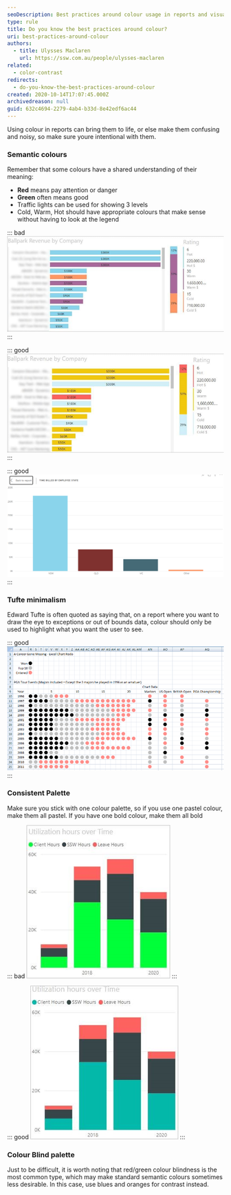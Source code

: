 ```yaml
---
seoDescription: Best practices around colour usage in reports and visualizations, ensuring clarity and effectiveness through semantic colours, minimalism, consistent palette, and consideration for colour blindness.
type: rule
title: Do you know the best practices around colour?
uri: best-practices-around-colour
authors:
  - title: Ulysses Maclaren
    url: https://ssw.com.au/people/ulysses-maclaren
related:
  - color-contrast
redirects:
  - do-you-know-the-best-practices-around-colour
created: 2020-10-14T17:07:45.000Z
archivedreason: null
guid: 632c4694-2279-4ab4-b33d-8e42edf6ac44
---
```


Using colour in reports can bring them to life, or else make them confusing and noisy, so make sure youre intentional with them.

<!--endintro-->

### Semantic colours

Remember that some colours have a shared understanding of their meaning:

- **Red** means pay attention or danger
- **Green** often means good
- Traffic lights can be used for showing 3 levels
- Cold, Warm, Hot should have appropriate colours that make sense without having to look at the legend

::: bad
![Figure: Bad example – Non-semantic colours cause confusion](colours-powerbi-bad.jpg)
:::

::: good
![Figure: Good example – Obvious colours used for Cold, Warm, and Hot](colours-powerbi-good.jpg)
:::

::: good
![Figure: Good example – Using the correct state colours (e.g. In Australia: NSW = light blue, QLD = maroon, VIC = dark blue, etc)](state-colors.png)
:::

### Tufte minimalism

Edward Tufte is often quoted as saying that, on a report where you want to draw the eye to exceptions or out of bounds data, colour should only be used to highlight what you want the user to see.

::: good
![Figure: Good example – The black stands out as everything else looks translucent](tufte-good.png)
:::

### Consistent Palette

Make sure you stick with one colour palette, so if you use one pastel colour, make them all pastel. If you have one bold colour, make them all bold

::: bad
![Figure: Bad example – Inconsistent palette feel like the colours clash](pallete-bad.jpg)
:::

::: good
![Figure: Good example – Consistent colour palette](pallete-good.jpg)
:::

### Colour Blind palette

Just to be difficult, it is worth noting that red/green colour blindness is the most common type, which may make standard semantic colours sometimes less desirable. In this case, use blues and oranges for contrast instead.
